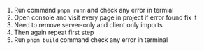 1. Run command `pnpm runn` and check any  error in termial
2. Open console and visit every page in project if error found fix it 
3. Need to remove server-only and client only imports
4. Then again repeat first step
5. Run `pnpm build` command check any error in terminal